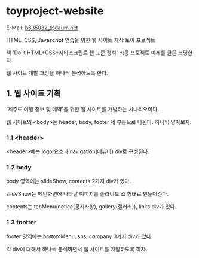 # toyproject-website

E-Mail: b635032_@daum.net

HTML, CSS, Javascript 연습을 위한 웹 사이트 제작 토이 프로젝트

책 'Do it HTML+CSS+자바스크립트 웹 표준 정석' 최종 프로젝트 예제를 클론 코딩한다.

웹 사이트 개발 과정을 하나씩 분석하도록 한다.

## 1. 웹 사이트 기획

'제주도 여행 정보 및 예약'을 위한 웹 사이트를 개발하는 시나리오이다.

웹 사이트의 \<body>는 header, body, footer 세 부분으로 나뉜다. 하나씩 알아보자.

### 1.1 \<header>

\<header>에는 logo 요소과 navigation(메뉴바) div로 구성된다.

### 1.2 body

body 영역에는 slideShow, contents 2가지 div가 있다.

slideShow는 메인화면에 나타날 이미지를 슬라이드 쇼 형태로 만들어진다.

contents는 tabMenu(notice(공지사항), gallery(갤러리)), links div가 있다.

### 1.3 footter

footer 영역에는 bottomMenu, sns, company 3가지 div가 있다.

각 div에 대해서 하나씩 분석하면서 웹 사이트를 개발하도록 하자.

